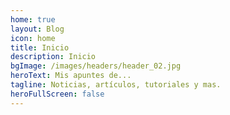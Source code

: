 ```yaml
---
home: true
layout: Blog
icon: home
title: Inicio
description: Inicio
bgImage: /images/headers/header_02.jpg
heroText: Mis apuntes de...
tagline: Noticias, artículos, tutoriales y mas.
heroFullScreen: false
---
```


<Banner />
